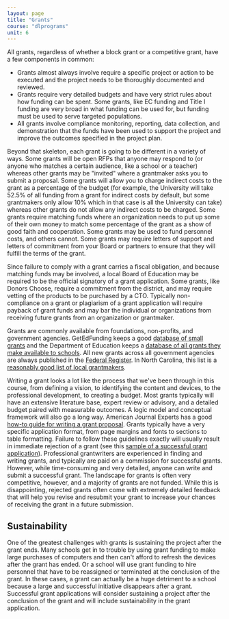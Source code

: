 ```yaml
---
layout: page
title: "Grants"
course: "dlprograms"
unit: 6
---
```

All grants, regardless of whether a block grant or a competitive grant, have a few components in common:
* Grants almost always involve require a specific project or action to be executed and the project needs to be thoroughly documented and reviewed.
* Grants require very detailed budgets and have very strict rules about how funding can be spent. Some grants, like EC funding and Title I funding are very broad in what funding can be used for, but funding must be used to serve targeted populations. 
* All grants involve compliance monitoring, reporting, data collection, and demonstration that the funds have been used to support the project and improve the outcomes specified in the project plan.

Beyond that skeleton, each grant is going to be different in a variety of ways. Some grants will be open RFPs that anyone may respond to (or anyone who matches a certain audience, like a school or a teacher) whereas other grants may be "invited" where a grantmaker asks you to submit a proposal. Some grants will allow you to charge indirect costs to the grant as a percentage of the budget (for example, the University will take 52.5% of all funding from a grant for indirect costs by default, but some grantmakers only allow 10% which in that case is all the University can take) whereas other grants do not allow any indirect costs to be charged. Some grants require matching funds where an organization needs to put up some of their own money to match some percentage of the grant as a show of good faith and cooperation. Some grants may be used to fund personnel costs, and others cannot. Some grants may require letters of support and letters of commitment from your Board or partners to ensure that they will fulfill the terms of the grant.

Since failure to comply with a grant carries a fiscal obligation, and because matching funds may be involved, a local Board of Education may be required to be the official signatory of a grant application. Some grants, like Donors Choose, require a commitment from the district, and may require vetting of the products to be purchased by a CTO. Typically non-compliance on a grant or plagiarism of a grant application will require payback of grant funds and may bar the individual or organizations from receiving future grants from an organization or grantmaker. 

Grants are commonly available from foundations, non-profits, and government agencies. GetEdFunding keeps a good [database of small grants][1] and the Department of Education keeps a [database of all grants they make available to schools][2]. All new grants across all government agencies are always published in the [Federal Register][3].  In North Carolina, this list is a [reasonably good list of local grantmakers][4].

Writing a grant looks a lot like the process that we've been through in this course, from defining a vision, to identifying the content and devices, to the professional development, to creating a budget. Most grants typically will have an extensive literature base, expert review or advisory, and a detailed budget paired with measurable outcomes. A logic model and conceptual framework will also go a long way. American Journal Experts has a good [how-to guide for writing a grant proposal][5]. Grants typically have a very specific application format, from page margins and fonts to sections to table formatting. Failure to follow these guidelines exactly will usually result in immediate rejection of a grant (see this [sample of a successful grant application][6]). Professional grantwriters are experienced in finding and writing grants, and typically are paid on a commission for successful grants.  However, while time-consuming and very detailed, anyone can write and submit a successful grant. The landscape for grants is often very competitive, however, and a majority of grants are not funded. While this is disappointing, rejected grants often come with extremely detailed feedback that will help you revise and resubmit your grant to increase your chances of receiving the grant in a future submission. 

## Sustainability
One of the greatest challenges with grants is sustaining the project after the grant ends. Many schools get in to trouble by using grant funding to make large purchases of computers and then can't afford to refresh the devices after the grant has ended. Or a school will use grant funding to hire personnel that have to be reassigned or terminated at the conclusion of the grant. In these cases, a grant can actually be a huge detriment to a school because a large and successful initiative disappears after a grant. Successful grant applications will consider sustaining a project after the conclusion of the grant and will include sustainability in the grant application. 

[1]:	https://www.getedfunding.com/
[2]:	https://www.ed.gov/grants-and-programs/grants-birth-grade-12
[3]:	https://www.federalregister.gov/topics/grant-programs
[4]:	http://www.madeinnorthcarolina.com/minnc-bus_grants-foundations.html
[5]:	https://www.aje.com/arc/how-to-write-a-successful-grant-proposal/
[6]:	https://www.unco.edu/assessment/pdf/past-funded-grants.pdf
